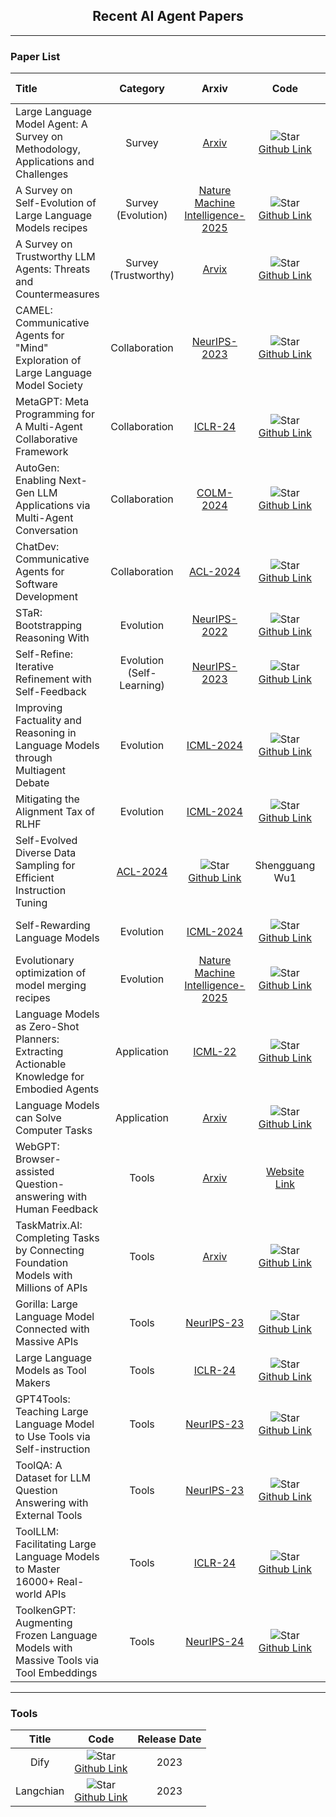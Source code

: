 <div align="center">
  <h2><b> Recent AI Agent Papers </b></h2>
</div>

---

### Paper List

| **Title**                                                                          | **Category**  |                              **Arxiv**                               |                                                                                      **Code**                                                                                       | **First Author** | **Affiliations** | **Release Date** |
| :--------------------------------------------------------------------------------- | :-----------: | :------------------------------------------------------------------: | :---------------------------------------------------------------------------------------------------------------------------------------------------------------------------------: | :--------------: | :--------------: | :--------------: |
| Large Language Model Agent: A Survey on Methodology, Applications and Challenges   |    Survey     |              [Arxiv](https://arxiv.org/abs/2503.21460)               |    ![Star](https://img.shields.io/github/stars/luo-junyu/Awesome-Agent-Papers.svg?style=social&label=Star) <br> [Github Link](https://github.com/luo-junyu/Awesome-Agent-Papers)    |    Junyu Luo     |       PKU        |   27-Mar-2025    |
| A Survey on Self-Evolution of Large Language Models recipes | Survey (Evolution)  | [Nature Machine Intelligence-2025](https://arxiv.org/abs/2404.14387) | ![Star](https://img.shields.io/github/stars/AlibabaResearch/DAMO-ConvAI.svg?style=social&label=Star) <br> [Github Link](https://github.com/AlibabaResearch/DAMO-ConvAI/tree/main/Awesome-Self-Evolution-of-LLM) |    Zhengwei Tao    |    PKU     |   3-Jun-2024    |
| A Survey on Trustworthy LLM Agents: Threats and Countermeasures | Survey (Trustworthy)  | [Arvix](https://arxiv.org/abs/2404.14387) | ![Star](https://img.shields.io/github/stars/Ymm-cll/TrustAgent.svg?style=social&label=Star) <br> [Github Link](https://github.com/Ymm-cll/TrustAgent) |    Miao Yu    |    Squirrel AI     |   12-Mar-2025    |
| CAMEL: Communicative Agents for "Mind" Exploration of Large Language Model Society | Collaboration |           [NeurIPS-2023](https://arxiv.org/abs/2303.17760)           |                    ![Star](https://img.shields.io/github/stars/camel-ai/camel.svg?style=social&label=Star) <br> [Github Link](https://github.com/camel-ai/camel)                    |    Guohao Li     |      KAUST       |   31-Mar-2023    |
| MetaGPT: Meta Programming for A Multi-Agent Collaborative Framework                | Collaboration |             [ICLR-24](https://arxiv.org/abs/2308.00352)              |          ![Star](https://img.shields.io/github/stars/FoundationAgents/MetaGPT.svg?style=social&label=Star) <br> [Github Link](https://github.com/FoundationAgents/MetaGPT)          |    Sirui Hong    |    DeepWisdom    |    1-Aug-2023    |
| AutoGen: Enabling Next-Gen LLM Applications via Multi-Agent Conversation           | Collaboration |            [COLM-2024](https://arxiv.org/abs/2308.08155)             |                 ![Star](https://img.shields.io/github/stars/microsoft/autogen.svg?style=social&label=Star) <br> [Github Link](https://github.com/microsoft/autogen)                 |    Qingyun Wu    |    Microsoft     |   16-Aug-2023    |
| ChatDev: Communicative Agents for Software Development                             | Collaboration |             [ACL-2024](https://arxiv.org/abs/2307.07924)             |                   ![Star](https://img.shields.io/github/stars/OpenBMB/ChatDev.svg?style=social&label=Star) <br> [Github Link](https://github.com/OpenBMB/ChatDev)                   |    Qingyun Wu    |     Tsinghua     |   16-Jul-2023    |
| STaR: Bootstrapping Reasoning With | Evolution  |           [NeurIPS-2022](https://arxiv.org/abs/2203.14465) | ![Star](https://img.shields.io/github/stars/ezelikman/STaR.svg?style=social&label=Star) <br> [Github Link](https://github.com/ezelikman/STaR) |  Eric Zelikman   |     Stanford     |   20-May-2022    |
| Self-Refine: Iterative Refinement with Self-Feedback | Evolution (Self-Learning)  | [NeurIPS-2023](https://arxiv.org/abs/2303.17651) | ![Star](https://img.shields.io/github/stars/madaan/self-refine.svg?style=social&label=Star) <br> [Github Link](https://github.com/madaan/self-refine) |    Aman Madaan    |    CMU     |   30-Mar-2023    |
| Improving Factuality and Reasoning in Language Models through Multiagent Debate | Evolution  | [ICML-2024](https://arxiv.org/abs/2305.14325) | ![Star](https://img.shields.io/github/stars/composable-models/llm_multiagent_debate.svg?style=social&label=Star) <br> [Github Link](https://github.com/composable-models/llm_multiagent_debate) |    Yilun Du    |    MIT     |   23-May-2023    |
| Mitigating the Alignment Tax of RLHF | Evolution  | [ICML-2024](https://arxiv.org/abs/2309.06256) | ![Star](https://img.shields.io/github/stars/avalonstrel/Mitigating-the-Alignment-Tax-of-RLHF.svg?style=social&label=Star) <br> [Github Link](https://github.com/avalonstrel/Mitigating-the-Alignment-Tax-of-RLHF) |    Yong Lin    |    Princeton     |   12-Sep-2023    |
| Self-Evolved Diverse Data Sampling for Efficient Instruction Tuning | [ACL-2024](https://arxiv.org/abs/2309.06256) | ![Star](https://img.shields.io/github/stars/OFA-Sys/DiverseEvol.svg?style=social&label=Star) <br> [Github Link](https://github.com/OFA-Sys/DiverseEvol) |    Shengguang Wu1    |    PKU & Alibaba     |   14-Nov-2023    |
| Self-Rewarding Language Models | Evolution  | [ICML-2024](https://arxiv.org/abs/2401.10020) | ![Star](https://img.shields.io/github/stars/lucidrains/self-rewarding-lm-pytorch.svg?style=social&label=Star) <br> [Github Link](https://github.com/lucidrains/self-rewarding-lm-pytorch) |    Weizhe Yuan    |    Meta     |   18-Jan-2024    |
| Evolutionary optimization of model merging recipes                                 | Evolution  | [Nature Machine Intelligence-2025](https://arxiv.org/abs/2403.13187) | ![Star](https://img.shields.io/github/stars/SakanaAI/evolutionary-model-merge.svg?style=social&label=Star) <br> [Github Link](https://github.com/SakanaAI/evolutionary-model-merge) |    Qingyun Wu    |    Sakana AI     |   27-Jan-2025    |
| Language Models as Zero-Shot Planners: Extracting Actionable Knowledge for Embodied Agents | Application  | [ICML-22](https://arxiv.org/abs/2201.07207) | ![Star](https://img.shields.io/github/stars/huangwl18/language-planner.svg?style=social&label=Star) <br> [Github Link](https://github.com/huangwl18/language-planner) | Wenlong Huang |    UC Berkeley     |   8-Mar-2022    |
| Language Models can Solve Computer Tasks | Application  | [Arxiv](https://arxiv.org/abs/2403.13187) | ![Star](https://img.shields.io/github/stars/posgnu/rci-agent.svg?style=social&label=Star) <br> [Github Link](https://github.com/posgnu/rci-agent) |    Geunwoo Kim    |    University of California     |   30-Mar-2023    |
| WebGPT: Browser-assisted Question-answering with Human Feedback | Tools  | [Arxiv](https://arxiv.org/abs/2403.13187) | [Website Link](https://www.microsoft.com/en-us/bing/apis/bing-web-search-api) |    Reiichiro Nakano    |    OpenAI     |   1-Jun-2022    |
| TaskMatrix.AI: Completing Tasks by Connecting Foundation Models with Millions of APIs | Tools  | [Arxiv](https://arxiv.org/abs/2303.04671) | ![Star](https://img.shields.io/github/stars/chenfei-wu/TaskMatrix.svg?style=social&label=Star) <br> [Github Link](https://github.com/chenfei-wu/TaskMatrix) | Yaobo Liang | Microsoft |   29-Mar-2023    |
| Gorilla: Large Language Model Connected with Massive APIs | Tools  | [NeurIPS-23](https://arxiv.org/abs/2305.15334) | ![Star](https://img.shields.io/github/stars/ShishirPatil/gorilla.svg?style=social&label=Star) <br> [Github Link](https://github.com/ShishirPatil/gorilla) | Shishir G. Patil | UC Berkeley |   24-May-2023    |
| Large Language Models as Tool Makers | Tools  | [ICLR-24](https://arxiv.org/abs/2305.17126) | ![Star](https://img.shields.io/github/stars/ctlllll/LLM-ToolMaker.svg?style=social&label=Star) <br> [Github Link](https://github.com/ctlllll/LLM-ToolMaker) | Tianle Cai | Google Deepmind |   26-May-2023    |
| GPT4Tools: Teaching Large Language Model to Use Tools via Self-instruction | Tools  | [NeurIPS-23](https://arxiv.org/abs/2305.18752) | ![Star](https://img.shields.io/github/stars/AILab-CVC/GPT4Tools.svg?style=social&label=Star) <br> [Github Link](https://github.com/AILab-CVC/GPT4Tools) | Rui Yang | Tsinghua |   30-May-2023    |
| ToolQA: A Dataset for LLM Question Answering with External Tools | Tools  | [NeurIPS-23](https://arxiv.org/abs/2305.11554) | ![Star](https://img.shields.io/github/stars/night-chen/ToolQA.svg?style=social&label=Star) <br> [Github Link](https://github.com/night-chen/ToolQA) | Yuchen Zhuang | Georgia Institute of Technology |   23-Jun-2023    |
| ToolLLM: Facilitating Large Language Models to Master 16000+ Real-world APIs | Tools  | [ICLR-24](https://arxiv.org/abs/2307.16789) | ![Star](https://img.shields.io/github/stars/OpenBMB/ToolBench.svg?style=social&label=Star) <br> [Github Link](https://github.com/OpenBMB/ToolBench) | Yujia Qin | Tsinghua |   31-Jun-2023    |
| ToolkenGPT: Augmenting Frozen Language Models with Massive Tools via Tool Embeddings | Tools  | [NeurIPS-24](https://arxiv.org/abs/2306.13304) | ![Star](https://img.shields.io/github/stars/Ber666/ToolkenGPT.svg?style=social&label=Star) <br> [Github Link](https://github.com/Ber666/ToolkenGPT) | Shibo Hao | UC San Diego |   15-Jan-2024    |

---

### Tools

|**Title**|**Code**| **Release Date** |
| :----------: | :------------: |  :--------------: |
| Dify | ![Star](https://img.shields.io/github/stars/langgenius/dify.svg?style=social&label=Star) <br> [Github Link](https://github.com/langgenius/dify)|   2023    |
| Langchian | ![Star](https://img.shields.io/github/stars/langchain-ai/langchain.svg?style=social&label=Star) <br> [Github Link](https://github.com/langchain-ai/langchain)|   2023    |